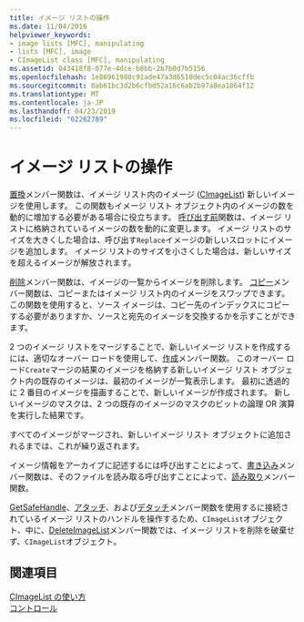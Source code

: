 ```yaml
---
title: イメージ リストの操作
ms.date: 11/04/2016
helpviewer_keywords:
- image lists [MFC], manipulating
- lists [MFC], image
- CImageList class [MFC], manipulating
ms.assetid: 043418f8-077e-4dce-b8bb-2b7b0d7b5156
ms.openlocfilehash: 1e86961980c91ade47a3d6510dec5c04ac36cffb
ms.sourcegitcommit: 0ab61bc3d2b6cfbd52a16c6ab2b97a8ea1864f12
ms.translationtype: MT
ms.contentlocale: ja-JP
ms.lasthandoff: 04/23/2019
ms.locfileid: "62262789"
---
```

# <a name="manipulating-image-lists"></a>イメージ リストの操作

[置換](../mfc/reference/cimagelist-class.md#replace)メンバー関数は、イメージ リスト内のイメージ ([CImageList](../mfc/reference/cimagelist-class.md)) 新しいイメージを使用します。 この関数もイメージ リスト オブジェクト内のイメージの数を動的に増加する必要がある場合に役立ちます。 [呼び出す前](../mfc/reference/cimagelist-class.md#setimagecount)関数は、イメージ リストに格納されているイメージの数を動的に変更します。 イメージ リストのサイズを大きくした場合は、呼び出す`Replace`イメージの新しいスロットにイメージを追加します。 イメージ リストのサイズを小さくした場合は、新しいサイズを超えるイメージが解放されます。

[削除](../mfc/reference/cimagelist-class.md#remove)メンバー関数は、イメージの一覧からイメージを削除します。 [コピー](../mfc/reference/cimagelist-class.md#copy)メンバー関数は、コピーまたはイメージ リスト内のイメージをスワップできます。 この関数を使用すると、ソース イメージは、コピー先のインデックスにコピーする必要がありますか、ソースと宛先のイメージを交換するかを示すことができます。

2 つのイメージ リストをマージすることで、新しいイメージ リストを作成するには、適切なオーバー ロードを使用して、[作成](../mfc/reference/cimagelist-class.md#create)メンバー関数。 このオーバー ロード`Create`マージの結果のイメージを格納する新しいイメージ リスト オブジェクト内の既存のイメージは、最初のイメージが一覧表示します。 最初に透過的に 2 番目のイメージを描画することで、新しいイメージが作成されます。 新しいイメージのマスクは、2 つの既存のイメージのマスクのビットの論理 OR 演算を実行した結果です。

すべてのイメージがマージされ、新しいイメージ リスト オブジェクトに追加されるまでは、これが繰り返されます。

イメージ情報をアーカイブに記述するには呼び出すことによって、[書き込み](../mfc/reference/cimagelist-class.md#write)メンバー関数は、そのファイルを読み取る呼び出すことによって、[読み取り](../mfc/reference/cimagelist-class.md#read)メンバー関数。

[GetSafeHandle](../mfc/reference/cimagelist-class.md#getsafehandle)、[アタッチ](../mfc/reference/cimagelist-class.md#attach)、および[デタッチ](../mfc/reference/cimagelist-class.md#detach)メンバー関数を使用するに接続されているイメージ リストのハンドルを操作するため、`CImageList`オブジェクト、中に、[DeleteImageList](../mfc/reference/cimagelist-class.md#deleteimagelist)メンバー関数では、イメージ リストを削除を破棄せず、`CImageList`オブジェクト。

## <a name="see-also"></a>関連項目

[CImageList の使い方](../mfc/using-cimagelist.md)<br/>
[コントロール](../mfc/controls-mfc.md)
